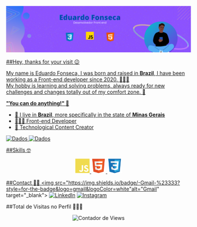 <a href="https://github.com/eduardzs">
<img src="images/logo.png" alt="Meu Banner">

##Hey, thanks for your visit 😉
<p>My name is Eduardo Fonseca, I was born and raised in <strong>Brazil</strong>, I have been working as a Front-end developer since 2020. 👨🏾‍💻<br>My hobby is learning and    solving problems, always ready for new challenges and changes totally out of my comfort zone. 🧠</p>

<p><strong>"You can do anything!" 🥇</strong></p>

<ul>
    <li>📍 I live in <strong>Brazil</strong>, more specifically in the state of <strong>Minas Gerais</strong></li>
    <li>👨🏾‍💻 Front-end Developer</li>
    <li>👾 Technological Content Creator</li>
</ul>

<img src="https://github-readme-stats.vercel.app/api?username=eduardzs&show_icons=true&theme=jolly&include_all_commits=true&count_private=true" alt="Dados">
<img src="https://github-readme-stats.vercel.app/api/top-langs/?username=eduardzs&&layout=compact&hide=shell&theme=jolly" alt="Dados">

##Skills 🤓
<p align="center">
    <img src="https://raw.githubusercontent.com/devicons/devicon/master/icons/javascript/javascript-plain.svg" alt="EduJs" height="40 width="50">
    <img src="https://raw.githubusercontent.com/devicons/devicon/master/icons/html5/html5-original.svg" alt="EduHtml" height="40 width="50">
    <img src="https://raw.githubusercontent.com/devicons/devicon/master/icons/css3/css3-original.svg" alt="EduCss" height="40 width="50">
</p>

##Contact 🖖🏾
<a href="mailto:contato@eduardofonseca0210" target="_blank"><img src="https://img.shields.io/badge/-Gmail-%23333?style=for-the-badge&logo=gmail&logoColor=white"alt="Gmail" target="_blank"></a>
<a href="https://www.linkedin.com/in/eduardsz/" target="_blank"><img src="https://img.shields.io/badge/-LinkedIn-%230077B5?style=for-the-badge&logo=linkedin&logoColor=white" alt="LinkedIn" target="_blank"></a>
<a href="https://www.instagram.com/eduardzs_/" target="_blank"><img src="https://img.shields.io/badge/-Instagram-%23E4405F?style=for-the-badge&logo=instagram&logoColor=white" alt="Instagram" target="_blank"></a>

##Total de Visitas no Perfil 🕵🏾‍♂️
<p align="center">
   <img src="https://profile-counter.glitch.me/eduardzs/count.svg" alt="Contador de Views"> 
</p>
